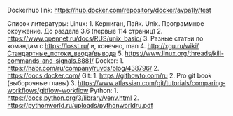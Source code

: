 Dockerhub link:
 https://hub.docker.com/repository/docker/avpa1ly/test

Список литературы:
 Linux:
	1. Керниган, Пайк. Unix. Программное окружение. До раздела 3.6 (первые 114 страниц)
	2. https://www.opennet.ru/docs/RUS/unix_basic/
	3. Разные статьи по командам с https://losst.ru/ и, конечно, man
	4. http://xgu.ru/wiki/Стандартные_потоки_ввода/вывода
	5. https://www.linux.org/threads/kill-commands-and-signals.8881/
 Docker:
 	1. https://habr.com/ru/company/ruvds/blog/438796/
 	2. https://docs.docker.com/
 Git:
 	1. https://githowto.com/ru
 	2. Pro git book (выборочные главы)
 	3. https://www.atlassian.com/git/tutorials/comparing-workflows/gitflow-workflow
 Python:
 	1. https://docs.python.org/3/library/venv.html
 	2. https://pythonworld.ru/uploads/pythonworldru.pdf
